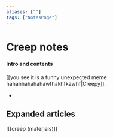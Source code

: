 ```yaml
---
aliases: [""]
tags: ["NotesPage"]
---
```


# Creep notes

#### Intro and contents
[[you see it is a funny unexpected meme hahahhahahahawfhakhfkawhf|Creepy]].

- 


## Expanded articles
![[creep (materials)]]
